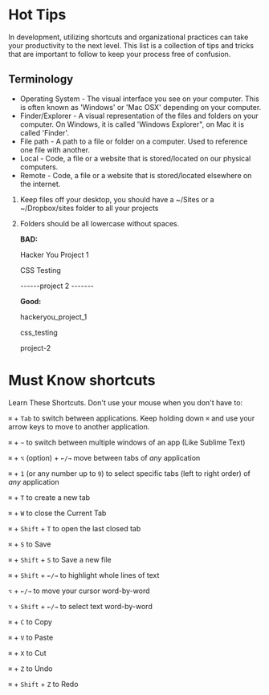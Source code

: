 # Hot Tips

In development, utilizing shortcuts and organizational practices can take your productivity to the next level. This list is a collection of tips and tricks that are important to follow to keep your process free of confusion.

## Terminology

- Operating System - The visual interface you see on your computer. This is often known as 'Windows' or 'Mac OSX' depending on your computer.
- Finder/Explorer - A visual representation of the files and folders on your computer. On Windows, it is called 'Windows Explorer", on Mac it is called 'Finder'.
- File path - A path to a file or folder on a computer. Used to reference one file with another.
- Local - Code, a file or a website that is stored/located on our physical computers.
- Remote - Code, a file or a website that is stored/located elsewhere on the internet.


1. Keep files off your desktop, you should have a ~/Sites or a ~/Dropbox/sites folder to all your projects

1. Folders should be all lowercase without spaces. 
  
	  **BAD:**
	  
	  Hacker You Project 1

	  CSS Testing
	  
	  ------project 2 -------

	  **Good:**
	  
	  hackeryou_project_1
	  
	  css_testing
	  
	  project-2


# Must Know shortcuts

Learn These Shortcuts. Don't use your mouse when you don't have to:

`⌘` + `Tab` to switch between applications. Keep holding down `⌘` and use your arrow keys to move to another application.

`⌘` + `~` to switch between multiple windows of an app (Like Sublime Text)

`⌘` + `⌥` (option) + `←/→` move between tabs of _any_ application

`⌘` + `1` (or any number up to `9`) to select specific tabs (left to right order) of _any_ application

`⌘` + `T` to create a new tab

`⌘` + `W` to close the Current Tab

`⌘` + `Shift` + `T` to open the last closed tab

`⌘` + `S` to Save

`⌘` + `Shift` + `S` to Save a new file

`⌘` + `Shift` + `←/→` to highlight whole lines of text

`⌥` + `←/→` to move your cursor word-by-word

`⌥` + `Shift` + `←/→` to select text word-by-word 

`⌘` + `C` to Copy

`⌘` + `V` to Paste

`⌘` + `X` to Cut

`⌘` + `Z` to Undo

`⌘` + `Shift` + `Z` to Redo

